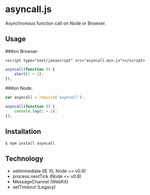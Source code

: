 asyncall.js
===========

Asynchronous function call on Node or Browser.


Usage
-----

###on Browser.

```
<script type="text/javascript" src="asyncall.min.js"></script>
```

```javascript
asyncall(function () {
    alert(1 + 2);
});
```

###on Node.

```javascript
var asyncall = require('asyncall');

asyncall(function () {
    console.log(1 + 2);
});
```


Installation
-------------

    $ npm install asyncall



Technology
----------

* setImmediate (IE 10, Node >= v0.9)
* process.nextTick (Node <= v0.8)
* MessageChannel (WebKit)
* setTimeout (Legacy)